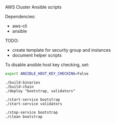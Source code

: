 AWS Cluster Ansible scripts

Dependencies:

- aws-cli
- ansible

TODO:
- create template for security group and instances
- document helper scripts

To disable ansible host key checking, set: 

```bash
export ANSIBLE_HOST_KEY_CHECKING=False
```

```
./build-binaries
./build-chain
./deploy "bootstrap, validators"

./start-service bootstrap
./start-service validators 

./stop-service bootstrap
./clean bootstrap
```

